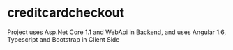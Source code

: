 # creditcardcheckout
Project uses Asp.Net Core 1.1 and WebApi in Backend, and uses Angular 1.6, Typescript and Bootstrap in Client Side
